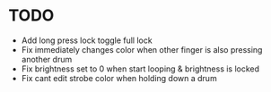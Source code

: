 # TODO

- Add long press lock toggle full lock
- Fix immediately changes color when other finger is also pressing another drum
- Fix brightness set to 0 when start looping & brightness is locked
- Fix cant edit strobe color when holding down a drum